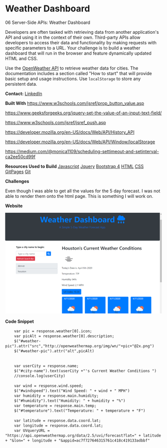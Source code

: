 # Weather Dashboard

 06 Server-Side APIs: Weather Dashboard

Developers are often tasked with retrieving data from another application's API and using it in the context of their own. Third-party APIs allow developers to access their data and functionality by making requests with specific parameters to a URL. Your challenge is to build a weather dashboard that will run in the browser and feature dynamically updated HTML and CSS.

Use the [OpenWeather API](https://openweathermap.org/api) to retrieve weather data for cities. The documentation includes a section called "How to start" that will provide basic setup and usage instructions. Use `localStorage` to store any persistent data.


**Contact:**
[LinkedIn](https://www.linkedin.com/in/juliet-george-864950b8/)

**Built With**
https://www.w3schools.com/jsref/prop_button_value.asp

https://www.geeksforgeeks.org/jquery-set-the-value-of-an-input-text-field/

https://www.w3schools.com/jsref/jsref_push.asp

https://developer.mozilla.org/en-US/docs/Web/API/History_API

https://developer.mozilla.org/en-US/docs/Web/API/Window/localStorage

https://medium.com/@monica1109/scheduling-settimeout-and-setinterval-ca2ee50cd99f

**Resources Used to Build**
[Javascript](https://developer.mozilla.org/en-US/docs/Web/JavaScript)
[Jquery](https://jquery.com/)
[Bootstrap 4](https://getbootstrap.com/docs/4.4/getting-started/introduction/)
[HTML](https://html.com/)
[CSS](https://developer.mozilla.org/en-US/docs/Web/CSS)
[GitPages](https://pages.github.com/)
[Git](https://git-scm.com/book/en/v2/Getting-Started-About-Version-Control)

**Challenges**

Even though I was able to get all the values for the 5 day forecast. I was not able to render them onto the html page. This is something I will work on. 

**Website**

![Weather DashBoard](https://github.com/Jules-Boogie/weather-dashboard/blob/master/Capture.PNG)


**Code Snippet**

        var pic = response.weather[0].icon;
        var picAlt = response.weather[0].description;
        $("#weather-pic").attr("src","http://openweathermap.org/img/wn/"+pic+"@2x.png")
        $("#weather-pic").attr("alt",picAlt)


        var userCity = response.name;
        $("#city-name").text(userCity +"'s Current Weather Conditions ")
        //console.log(userCity)
       
        var wind = response.wind.speed;
        $("#windspeed").text("Wind Speed: " + wind + " MPH")
        var humidity = response.main.humidity;
        $("#humidity").text("Humidity: " + humidity + "%")
        var temperature = response.main.temp;
        $("#temperature").text("Temperature: " + temperature + "F")

        var latitude = response.data.coord.lat;
        var longitude = response.data.coord.lat;
        var UVqueryURL = "https://api.openweathermap.org/data/2.5/uvi/forecast?lat=" + latitude + "&lon=" + longitude + "&appid=ac7f727646315761c418c419133adbbf"
        
    
        
        
